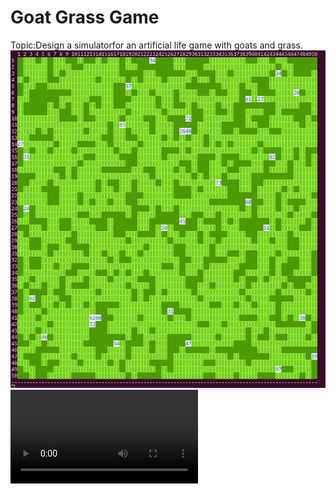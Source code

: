 # Goat Grass Game   
Topic:Design a simulatorfor an artificial life game with goats and grass.  
![Result of game](Screenshot_result.png)  
![Result video of game](Result.mp4)
